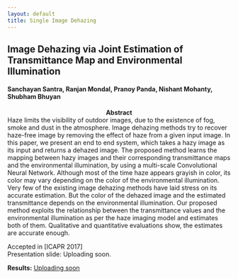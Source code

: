 ```yaml
---
layout: default
title: Single Image Dehazing
---
```


## Image Dehazing via Joint Estimation of Transmittance Map and Environmental Illumination

#### Sanchayan Santra, Ranjan Mondal, Pranoy Panda, Nishant Mohanty, Shubham Bhuyan

<!-- <div class="row"> -->
<!--    <div class="col-xs-6"> -->
<!--    <img src="image/Oberfallenberg4_input.png" alt="input image"/> -->
<!--    </div> -->
<!--    <div class="col-xs-6"> -->
<!--    <img src="image/Oberfallenberg4_our.png" alt="output image"/> -->
<!--    </div> -->
<!-- </div> -->


<center><b>Abstract</b></center>
Haze limits the visibility of outdoor images, due to the existence of fog, smoke and dust in the atmosphere. Image dehazing methods try to recover haze-free image by removing the effect of haze from a given input image. In this paper, we present an end to end system, which takes a hazy image as its input and returns a dehazed image. The proposed method learns the mapping between hazy images and their corresponding transmittance maps and the environmental illumination, by using a multi-scale Convolutional Neural Network. Although most of the time haze appears grayish in color, its color may vary depending on the color of the environmental illumination. Very few of the existing image dehazing methods have laid stress on its accurate estimation. But the color of the dehazed image and the estimated transmittance depends on the environmental illumination. Our proposed method exploits the relationship between the transmittance values and the environmental illumination as per the haze imaging model and estimates both of them. Qualitative and quantitative evaluations show, the estimates are accurate enough.


Accepted in [ICAPR 2017] <br/>
Presentation slide: Uploading soon.

**Results:** [Uploading soon](#)
